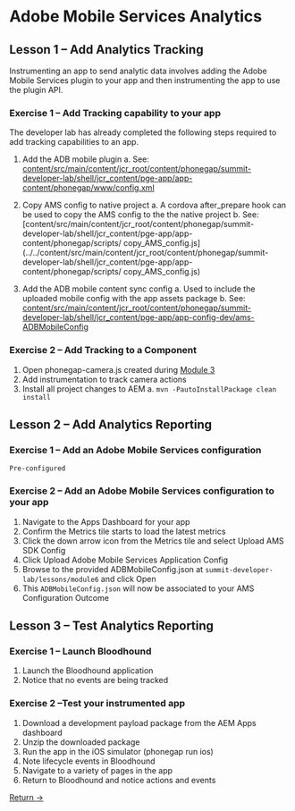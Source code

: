 Adobe Mobile Services Analytics
=========

## Lesson 1 – Add Analytics Tracking 

Instrumenting an app to send analytic data involves adding the Adobe Mobile Services plugin to your app and then instrumenting the app to use the plugin API.

### Exercise 1 – Add Tracking capability to your app
The developer lab has already completed the following steps required to add tracking capabilities to an app. 
1. Add the ADB mobile plugin 
  a. See: [content/src/main/content/jcr_root/content/phonegap/summit-developer-lab/shell/jcr_content/pge-app/app-content/phonegap/www/config.xml](../../content/src/main/content/jcr_root/content/phonegap/summit-developer-lab/shell/jcr_content/pge-app/app-content/phonegap/www/config.xml)

2.	Copy AMS config to native project 
  a. A cordova after_prepare hook can be used to copy the AMS config to the the native project
b. See: [content/src/main/content/jcr_root/content/phonegap/summit-developer-lab/shell/jcr_content/pge-app/app-content/phonegap/scripts/ copy_AMS_config.js](../../content/src/main/content/jcr_root/content/phonegap/summit-developer-lab/shell/jcr_content/pge-app/app-content/phonegap/scripts/ copy_AMS_config.js)

3.	Add the ADB mobile content sync config
  a.	Used to include the uploaded mobile config with the app assets package
  b.	See: [content/src/main/content/jcr_root/content/phonegap/summit-developer-lab/shell/jcr_content/pge-app/app-config-dev/ams-ADBMobileConfig](../../content/src/main/content/jcr_root/content/phonegap/summit-developer-lab/shell/jcr_content/pge-app/app-config-dev/ams-ADBMobileConfig)

### Exercise 2 – Add Tracking to a Component
1.	Open phonegap-camera.js created during [Module 3](../module3)
2.	Add instrumentation to track camera actions 
3.	Install all project changes to AEM
  a. `mvn -PautoInstallPackage clean install`

## Lesson 2 – Add Analytics Reporting

### Exercise 1 – Add an Adobe Mobile Services configuration 

`Pre-configured`

### Exercise 2 – Add an Adobe Mobile Services configuration to your app
1.	Navigate to the Apps Dashboard for your app
2.	Confirm the Metrics tile starts to load the latest metrics
3.	Click the down arrow icon from the Metrics tile and select Upload AMS SDK Config 
4.	Click Upload Adobe Mobile Services Application Config 
5.	Browse to the provided ADBMobileConfig.json at `summit-developer-lab/lessons/module6` and click Open
6.	This `ADBMobileConfig.json` will now be associated to your AMS Configuration
Outcome

## Lesson 3 – Test Analytics Reporting

### Exercise 1 – Launch Bloodhound
1.	Launch the Bloodhound application
2.	Notice that no events are being tracked

### Exercise 2 –Test your instrumented app
1.	Download a development payload package from the AEM Apps dashboard
2.	Unzip the downloaded package
3.	Run the app in the iOS simulator (phonegap run ios)
4.	Note lifecycle events in Bloodhound
5.	Navigate to a variety of pages in the app
6.	Return to Bloodhound and notice actions and events


[Return →](../)